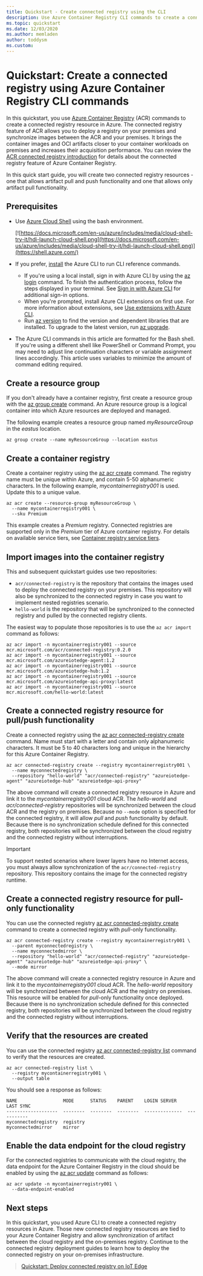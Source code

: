 ```yaml
---
title: Quickstart - Create connected registry using the CLI
description: Use Azure Container Registry CLI commands to create a connected registry resource.
ms.topic: quickstart
ms.date: 12/03/2020
ms.author: memladen
author: toddysm
ms.custom:
---
```


# Quickstart: Create a connected registry using Azure Container Registry CLI commands

In this quickstart, you use [Azure Container Registry][container-registry-intro] (ACR) commands to create a connected registry resource in Azure. The connected registry feature of ACR allows you to deploy a registry on your premises and synchronize images between the ACR and your premises. It brings the container images and OCI artifacts closer to your container workloads on premises and increases their acquisition performance. You can review the [ACR connected registry introduction](intro-connected-registry.md) for details about the connected registry feature of Azure Container Registry.

In this quick start guide, you will create two connected registry resources - one that allows artifact pull and push functionality and one that allows only artifact pull functionality.

## Prerequisites

- Use [Azure Cloud Shell](https://docs.microsoft.com/en-us/azure/cloud-shell/quickstart) using the bash environment.
  
  [![https://docs.microsoft.com/en-us/azure/includes/media/cloud-shell-try-it/hdi-launch-cloud-shell.png](https://docs.microsoft.com/en-us/azure/includes/media/cloud-shell-try-it/hdi-launch-cloud-shell.png)](https://shell.azure.com/)
- If you prefer, [install](https://docs.microsoft.com/en-us/cli/azure/install-azure-cli) the Azure CLI to run CLI reference commands.
  - If you're using a local install, sign in with Azure CLI by using the [az login](https://docs.microsoft.com/en-us/cli/azure/reference-index#az_login) command. To finish the authentication process, follow the steps displayed in your terminal. See [Sign in with Azure CLI](https://docs.microsoft.com/en-us/cli/azure/authenticate-azure-cli) for additional sign-in options.
  - When you're prompted, install Azure CLI extensions on first use. For more information about extensions, see [Use extensions with Azure CLI](https://docs.microsoft.com/en-us/cli/azure/azure-cli-extensions-overview).
  - Run [az version](https://docs.microsoft.com/en-us/cli/azure/reference-index?#az_version) to find the version and dependent libraries that are installed. To upgrade to the latest version, run [az upgrade](https://docs.microsoft.com/en-us/cli/azure/reference-index?#az_upgrade).
- The Azure CLI commands in this article are formatted for the Bash shell. If you're using a different shell like PowerShell or Command Prompt, you may need to adjust line continuation characters or variable assignment lines accordingly. This article uses variables to minimize the amount of command editing required.

## Create a resource group

If you don't already have a container registry, first create a resource group with the [az group create][az-group-create] command. An Azure resource group is a logical container into which Azure resources are deployed and managed.

The following example creates a resource group named *myResourceGroup* in the *eastus* location.

```azurecli
az group create --name myResourceGroup --location eastus
```

## Create a container registry

Create a container registry using the [az acr create][az-acr-create] command. The registry name must be unique within Azure, and contain 5-50 alphanumeric characters. In the following example, *mycontainerregistry001* is used. Update this to a unique value.

```azurecli
az acr create --resource-group myResourceGroup \
  --name mycontainerregistry001 \
  --sku Premium
```

This example creates a *Premium* registry. Connected registries are supported only in the *Premium* tier of Azure container registry. For details on available service tiers, see [Container registry service tiers][container-registry-skus].

## Import images into the container registry

This and subsequent quickstart guides use two repositories:
- `acr/connected-registry` is the repository that contains the images used to deploy the connected registry on your premises. This repository will also be synchronized to the connected registry in case you want to implement nested registries scenario.
- `hello-world` is the repository that will be synchronized to the connected registry and pulled by the connected registry clients.

The easiest way to populate those repositories is to use the `az acr import` command as follows:

```azurecli
az acr import -n mycontainerregistry001 --source mcr.microsoft.com/acr/connected-registry:0.2.0
az acr import -n mycontainerregistry001 --source mcr.microsoft.com/azureiotedge-agent:1.2
az acr import -n mycontainerregistry001 --source mcr.microsoft.com/azureiotedge-hub:1.2
az acr import -n mycontainerregistry001 --source mcr.microsoft.com/azureiotedge-api-proxy:latest
az acr import -n mycontainerregistry001 --source mcr.microsoft.com/hello-world:latest
```

## Create a connected registry resource for pull/push functionality

Create a connected registry using the [az acr connected-registry create][az-acr-connected-registry-create] command. Name must start with a letter and contain only alphanumeric characters. It must be 5 to 40 characters long and unique in the hierarchy for this Azure Container Registry.

```azurecli
az acr connected-registry create --registry mycontainerregistry001 \
  --name myconnectedregistry \
  --repository "hello-world" "acr/connected-registry" "azureiotedge-agent" "azureiotedge-hub" "azureiotedge-api-proxy"
```

The above command will create a connected registry resource in Azure and link it to the *mycontainerregistry001* cloud ACR. The *hello-world* and *acr/connected-registry* repositories will be synchronized between the cloud ACR and the registry on premises. Because no `--mode` option is specified for the connected registry, it will allow _pull_ and _push_ functionality by default. Because there is no synchronization schedule defined for this connected registry, both repositories will be synchronized between the cloud registry and the connected registry without interruptions.

  > [!IMPORTANT]
  > To support nested scenarios where lower layers have no Internet access, you must always allow synchronization of the `acr/connected-registry` repository. This repository contains the image for the connected registry runtime.

## Create a connected registry resource for pull-only functionality

You can use the connected registry [az acr connected-registry create][az-acr-connected-registry-create] command to create a connected registry with _pull_-only functionality. 

```azurecli
az acr connected-registry create --registry mycontainerregistry001 \
  --parent myconnectedregistry \
  --name myconnectedmirror \
  --repository "hello-world" "acr/connected-registry" "azureiotedge-agent" "azureiotedge-hub" "azureiotedge-api-proxy" \
  --mode mirror
```

The above command will create a connected registry resource in Azure and link it to the *mycontainerregistry001* cloud ACR. The *hello-world* repository will be synchronized between the cloud ACR and the registry on premises. This resource will be enabled for _pull_-only functionality once deployed. Because there is no synchronization schedule defined for this connected registry, both repositories will be synchronized between the cloud registry and the connected registry without interruptions.

## Verify that the resources are created

You can use the connected registry [az acr connected-registry list][az-acr-connected-registry-list] command to verify that the resources are created. 

```azurecli
az acr connected-registry list \
  --registry mycontainerregistry001 \
  --output table
```

You should see a response as follows:

```
NAME                 MODE      STATUS    PARENT    LOGIN SERVER    LAST SYNC
-------------------  --------  --------  --------  --------------  -----------
myconnectedregistry  registry
myconnectedmirror    mirror
```

## Enable the data endpoint for the cloud registry

For the connected registries to communicate with the cloud registry, the data endpoint for the Azure Container Registry in the cloud should be enabled by using the [az acr update][az-acr-update] command as follows:

```azurecli
az acr update -n mycontainerregistry001 \
  --data-endpoint-enabled
```

## Next steps

In this quickstart, you used Azure CLI to create a connected registry resources in Azure. Those new connected registry resources are tied to your Azure Container Registry and allow synchronization of artifact between the cloud registry and the on-premises registry. Continue to the connected registry deployment guides to learn how to deploy the connected registry on your on-premises infrastructure.

> [Quickstart: Deploy connected registry on IoT Edge][quickstart-deploy-connected-registry-iot-edge-cli]

<!-- LINKS - internal -->
[az-acr-connected-registry-create]: https://docs.microsoft.com/cli/azure/acr/connected-registry?view=azure-cli-latest#az_acr_connected_registry_create
[az-acr-connected-registry-list]: https://docs.microsoft.com/cli/azure/acr/connected-registry?view=azure-cli-latest#az_acr_connected_registry_list
[az-acr-create]: https://docs.microsoft.com/cli/azure/acr?view=azure-cli-latest#az_acr_create
[az-acr-update]: https://docs.microsoft.com/cli/azure/acr?view=azure-cli-latest#az_acr_update
[az-group-create]: https://docs.microsoft.com/cli/azure/group?view=azure-cli-latest#az_group_create
[container-registry-intro]: https://docs.microsoft.com/azure/container-registry/container-registry-intro
[container-registry-skus]: https://docs.microsoft.com/azure/container-registry/container-registry-skus
[quickstart-deploy-connected-registry-azure-arc]: quickstart-deploy-connected-registry-azure-arc.md
[quickstart-deploy-connected-registry-iot-edge-cli]: quickstart-deploy-connected-registry-iot-edge-cli.md